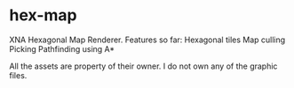 hex-map
=======

XNA Hexagonal Map Renderer.
Features so far:
Hexagonal tiles
Map culling
Picking
Pathfinding using A*

All the assets are property of their owner. I do not own any of the graphic files.
